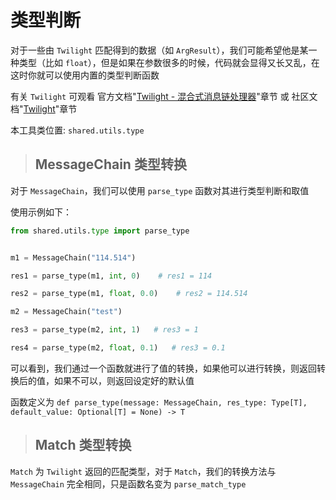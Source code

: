 # 类型判断

对于一些由 `Twilight` 匹配得到的数据（如 `ArgResult`），我们可能希望他是某一种类型（比如 `float`），但是如果在参数很多的时候，代码就会显得又长又乱，在这时你就可以使用内置的类型判断函数

有关 `Twilight` 可观看 官方文档"[Twilight - 混合式消息链处理器](https://graia.readthedocs.io/ariadne/feature/twilight/)"章节 或 社区文档"[Twilight](https://graiax.cn/guide/message_parser/twilight.html)"章节

本工具类位置: `shared.utils.type`

> ## MessageChain 类型转换

对于 `MessageChain`，我们可以使用 `parse_type` 函数对其进行类型判断和取值

使用示例如下：

```python
from shared.utils.type import parse_type


m1 = MessageChain("114.514")

res1 = parse_type(m1, int, 0)    # res1 = 114

res2 = parse_type(m1, float, 0.0)    # res2 = 114.514

m2 = MessageChain("test")

res3 = parse_type(m2, int, 1)   # res3 = 1

res4 = parse_type(m2, float, 0.1)   # res3 = 0.1
```

可以看到，我们通过一个函数就进行了值的转换，如果他可以进行转换，则返回转换后的值，如果不可以，则返回设定好的默认值

函数定义为 `def parse_type(message: MessageChain, res_type: Type[T], default_value: Optional[T] = None) -> T`

> ## Match 类型转换

`Match` 为 `Twilight` 返回的匹配类型，对于 `Match`，我们的转换方法与 `MessageChain` 完全相同，只是函数名变为 `parse_match_type`
